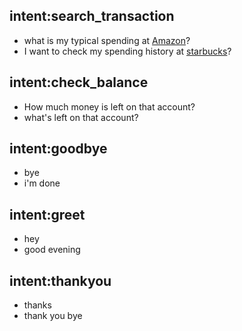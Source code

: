 ## intent:search_transaction
- what is my typical spending at [Amazon](vendor_name)?
- I want to check my spending history at [starbucks](vendor_name)?

## intent:check_balance
- How much money is left on that account?
- what's left on that account?

## intent:goodbye
- bye
- i'm done

## intent:greet
- hey
- good evening

## intent:thankyou
- thanks
- thank you bye
